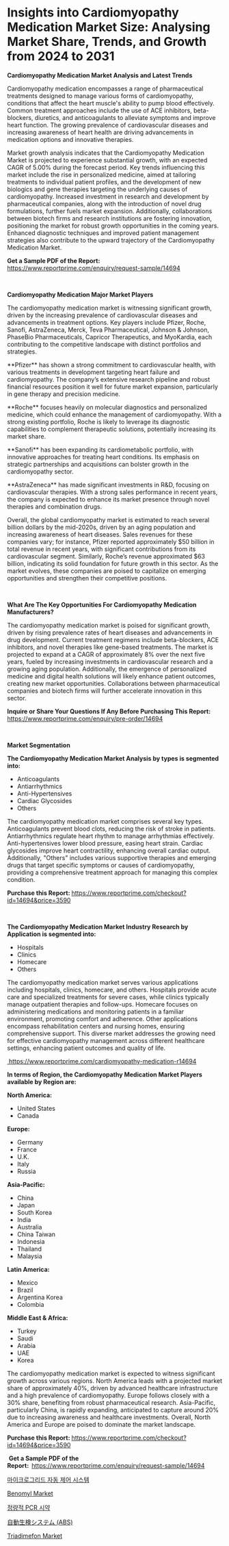 <p><h1>Insights into Cardiomyopathy Medication Market Size: Analysing Market Share, Trends, and Growth from 2024 to 2031</h1></p><p><strong>Cardiomyopathy Medication Market Analysis and Latest Trends</strong></p>
<p><p>Cardiomyopathy medication encompasses a range of pharmaceutical treatments designed to manage various forms of cardiomyopathy, conditions that affect the heart muscle's ability to pump blood effectively. Common treatment approaches include the use of ACE inhibitors, beta-blockers, diuretics, and anticoagulants to alleviate symptoms and improve heart function. The growing prevalence of cardiovascular diseases and increasing awareness of heart health are driving advancements in medication options and innovative therapies.</p><p>Market growth analysis indicates that the Cardiomyopathy Medication Market is projected to experience substantial growth, with an expected CAGR of 5.00% during the forecast period. Key trends influencing this market include the rise in personalized medicine, aimed at tailoring treatments to individual patient profiles, and the development of new biologics and gene therapies targeting the underlying causes of cardiomyopathy. Increased investment in research and development by pharmaceutical companies, along with the introduction of novel drug formulations, further fuels market expansion. Additionally, collaborations between biotech firms and research institutions are fostering innovation, positioning the market for robust growth opportunities in the coming years. Enhanced diagnostic techniques and improved patient management strategies also contribute to the upward trajectory of the Cardiomyopathy Medication Market.</p></p>
<p><strong>Get a Sample PDF of the Report:&nbsp;</strong> <a href="https://www.reportprime.com/enquiry/request-sample/14694">https://www.reportprime.com/enquiry/request-sample/14694</a></p>
<p>&nbsp;</p>
<p><strong>Cardiomyopathy Medication Major Market Players</strong></p>
<p><p>The cardiomyopathy medication market is witnessing significant growth, driven by the increasing prevalence of cardiovascular diseases and advancements in treatment options. Key players include Pfizer, Roche, Sanofi, AstraZeneca, Merck, Teva Pharmaceutical, Johnson & Johnson, PhaseBio Pharmaceuticals, Capricor Therapeutics, and MyoKardia, each contributing to the competitive landscape with distinct portfolios and strategies.</p><p>**Pfizer** has shown a strong commitment to cardiovascular health, with various treatments in development targeting heart failure and cardiomyopathy. The company’s extensive research pipeline and robust financial resources position it well for future market expansion, particularly in gene therapy and precision medicine.</p><p>**Roche** focuses heavily on molecular diagnostics and personalized medicine, which could enhance the management of cardiomyopathy. With a strong existing portfolio, Roche is likely to leverage its diagnostic capabilities to complement therapeutic solutions, potentially increasing its market share.</p><p>**Sanofi** has been expanding its cardiometabolic portfolio, with innovative approaches for treating heart conditions. Its emphasis on strategic partnerships and acquisitions can bolster growth in the cardiomyopathy sector.</p><p>**AstraZeneca** has made significant investments in R&D, focusing on cardiovascular therapies. With a strong sales performance in recent years, the company is expected to enhance its market presence through novel therapies and combination drugs.</p><p>Overall, the global cardiomyopathy market is estimated to reach several billion dollars by the mid-2020s, driven by an aging population and increasing awareness of heart diseases. Sales revenues for these companies vary; for instance, Pfizer reported approximately $50 billion in total revenue in recent years, with significant contributions from its cardiovascular segment. Similarly, Roche’s revenue approximated $63 billion, indicating its solid foundation for future growth in this sector. As the market evolves, these companies are poised to capitalize on emerging opportunities and strengthen their competitive positions.</p></p>
<p>&nbsp;</p>
<p><strong>What Are The Key Opportunities For Cardiomyopathy Medication Manufacturers?</strong></p>
<p><p>The cardiomyopathy medication market is poised for significant growth, driven by rising prevalence rates of heart diseases and advancements in drug development. Current treatment regimens include beta-blockers, ACE inhibitors, and novel therapies like gene-based treatments. The market is projected to expand at a CAGR of approximately 8% over the next five years, fueled by increasing investments in cardiovascular research and a growing aging population. Additionally, the emergence of personalized medicine and digital health solutions will likely enhance patient outcomes, creating new market opportunities. Collaborations between pharmaceutical companies and biotech firms will further accelerate innovation in this sector.</p></p>
<p><strong>Inquire or Share Your Questions If Any Before Purchasing This Report:</strong> <a href="https://www.reportprime.com/enquiry/pre-order/14694">https://www.reportprime.com/enquiry/pre-order/14694</a></p>
<p>&nbsp;</p>
<p><strong>Market Segmentation</strong></p>
<p><strong>The Cardiomyopathy Medication Market Analysis by types is segmented into:</strong></p>
<p><ul><li>Anticoagulants</li><li>Antiarrhythmics</li><li>Anti-Hypertensives</li><li>Cardiac Glycosides</li><li>Others</li></ul></p>
<p><p>The cardiomyopathy medication market comprises several key types. Anticoagulants prevent blood clots, reducing the risk of stroke in patients. Antiarrhythmics regulate heart rhythm to manage arrhythmias effectively. Anti-hypertensives lower blood pressure, easing heart strain. Cardiac glycosides improve heart contractility, enhancing overall cardiac output. Additionally, "Others" includes various supportive therapies and emerging drugs that target specific symptoms or causes of cardiomyopathy, providing a comprehensive treatment approach for managing this complex condition.</p></p>
<p><strong>Purchase this Report:&nbsp;</strong><a href="https://www.reportprime.com/checkout?id=14694&price=3590">https://www.reportprime.com/checkout?id=14694&price=3590</a></p>
<p>&nbsp;</p>
<p><strong>The Cardiomyopathy Medication Market Industry Research by Application is segmented into:</strong></p>
<p><ul><li>Hospitals</li><li>Clinics</li><li>Homecare</li><li>Others</li></ul></p>
<p><p>The cardiomyopathy medication market serves various applications including hospitals, clinics, homecare, and others. Hospitals provide acute care and specialized treatments for severe cases, while clinics typically manage outpatient therapies and follow-ups. Homecare focuses on administering medications and monitoring patients in a familiar environment, promoting comfort and adherence. Other applications encompass rehabilitation centers and nursing homes, ensuring comprehensive support. This diverse market addresses the growing need for effective cardiomyopathy management across different healthcare settings, enhancing patient outcomes and quality of life.</p></p>
<p><a href="https://www.reportprime.com/cardiomyopathy-medication-r14694">&nbsp;https://www.reportprime.com/cardiomyopathy-medication-r14694</a></p>
<p><strong>In terms of Region, the Cardiomyopathy Medication Market Players available by Region are:</strong></p>
<p>
    <p> <strong> North America: </strong>
        <ul>
            <li>United States</li>
            <li>Canada</li>
        </ul>
        </p> 
    <p> <strong> Europe: </strong>
        <ul>
            <li>Germany</li>
            <li>France</li>
            <li>U.K.</li>
            <li>Italy</li>
            <li>Russia</li>
        </ul>
        </p> 
    <p> <strong> Asia-Pacific: </strong>
        <ul>
            <li>China</li>
            <li>Japan</li>
            <li>South Korea</li>
            <li>India</li>
            <li>Australia</li>
            <li>China Taiwan</li>
            <li>Indonesia</li>
            <li>Thailand</li>
            <li>Malaysia</li>
        </ul>
        </p> 
    <p> <strong> Latin America: </strong>
        <ul>
            <li>Mexico</li>
            <li>Brazil</li>
            <li>Argentina Korea</li>
            <li>Colombia</li>
        </ul>
        </p> 
    <p> <strong> Middle East & Africa: </strong>
        <ul>
            <li>Turkey</li>
            <li>Saudi</li>
            <li>Arabia</li>
            <li>UAE</li>
            <li>Korea</li>
        </ul>
    </p>
    </p>
<p><p>The cardiomyopathy medication market is expected to witness significant growth across various regions. North America leads with a projected market share of approximately 40%, driven by advanced healthcare infrastructure and a high prevalence of cardiomyopathy. Europe follows closely with a 30% share, benefiting from robust pharmaceutical research. Asia-Pacific, particularly China, is rapidly expanding, anticipated to capture around 20% due to increasing awareness and healthcare investments. Overall, North America and Europe are poised to dominate the market landscape.</p></p>
<p><strong>Purchase this Report: </strong><a href="https://www.reportprime.com/checkout?id=14694&price=3590">https://www.reportprime.com/checkout?id=14694&price=3590</a></p>
<p>&nbsp;<strong>Get a Sample PDF of the Report:&nbsp;&nbsp;</strong><a href="https://www.reportprime.com/enquiry/request-sample/14694">https://www.reportprime.com/enquiry/request-sample/14694</a></p>
<p><strong></strong></p>
<p><p><a href="https://medium.com/@robertojones8678/microgrid-automatic-control-system-market-%EC%9D%98-%EA%B8%80%EB%A1%9C%EB%B2%8C-%EC%8B%9C%EC%9E%A5-%EA%B0%9C%EC%9A%94%EB%8A%94-%EC%A0%84-%EC%84%B8%EA%B3%84-%EB%B0%8F-%EC%A3%BC%EC%9A%94-%EC%8B%9C%EC%9E%A5%EC%9D%98-%EC%82%B0%EC%97%85%EC%97%90-%EC%98%81%ED%96%A5%EC%9D%84-%EB%AF%B8%EC%B9%98%EB%8A%94-%EC%A3%BC%EC%9A%94-%ED%8A%B8%EB%A0%8C%EB%93%9C%EC%97%90-%EB%8C%80%ED%95%9C-%EB%8F%85%ED%8A%B9%ED%95%9C-14e5613526d7">마이크로그리드 자동 제어 시스템</a></p><p><a href="https://issuu.com/reportprime-2/docs/benomyl-market-size-2030.pptx_88a8a0e0c7eb4a">Benomyl Market</a></p><p><a href="https://medium.com/@robertojones8678/quantitative-pcr-reagent-market-%EC%9D%98-%EA%B8%80%EB%A1%9C%EB%B2%8C-%EC%8B%9C%EC%9E%A5-%EA%B0%9C%EC%9A%94%EB%8A%94-%EC%A0%84-%EC%84%B8%EA%B3%84-%EB%B0%8F-%EC%A3%BC%EC%9A%94-%EC%8B%9C%EC%9E%A5%EC%9D%98-%EC%82%B0%EC%97%85%EC%97%90-%EC%98%81%ED%96%A5%EC%9D%84-%EB%AF%B8%EC%B9%98%EB%8A%94-%EC%A3%BC%EC%9A%94-%ED%8A%B8%EB%A0%8C%EB%93%9C%EC%97%90-%EB%8C%80%ED%95%9C-%EB%8F%85%ED%8A%B9%ED%95%9C-%EA%B4%80%EC%A0%90%EC%9D%84-%EC%A0%9C%EA%B3%B5%ED%95%A9%EB%8B%88%EB%8B%A4-d05bd9962bc3">정량적 PCR 시약</a></p><p><a href="https://medium.com/@gregoriookeefe2023/automatic-biopsy-system-abs-market-%E3%81%AF-%E3%82%B3%E3%82%B9%E3%83%88%E7%AE%A1%E7%90%86%E3%81%A8%E5%8A%B9%E7%8E%87%E5%90%91%E4%B8%8A%E3%82%92%E5%84%AA%E5%85%88%E3%81%97%E3%81%BE%E3%81%99-%E3%81%95%E3%82%89%E3%81%AB-%E5%A0%B1%E5%91%8A%E6%9B%B8%E3%81%AF%E5%B8%82%E5%A0%B4%E3%81%AE%E9%9C%80%E8%A6%81%E9%9D%A2%E3%81%A8%E4%BE%9B%E7%B5%A6%E9%9D%A2%E3%81%AE%E4%B8%A1%E6%96%B9%E3%82%92%E3%82%AB%E3%83%90%E3%83%BC%E3%81%97%E3%81%A6%E3%81%84%E3%81%BE%E3%81%99-automatic-142b57b15f7c">自動生検システム (ABS)</a></p><p><a href="https://issuu.com/reportprime-2/docs/triadimefon-market-size-2030.pptx_1285c6b6f514db">Triadimefon Market</a></p></p>